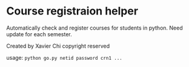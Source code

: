 Course registraion helper
===============================================
Automatically check and register courses for students in python.
Need update for each semester.
 
Created by Xavier Chi
copyright reserved

usage: ``python go.py netid password crn1 ...``
